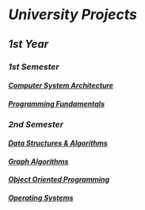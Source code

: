 # ***University Projects***

##	***1st Year***
	
###		***1st Semester***
####			***[Computer System Architecture](https://github.com/raduv7/university_projects/tree/main/year_1/semester_1/computer_system_architecture)***
####    		***[Programming Fundamentals](https://github.com/raduv7/university_projects/tree/main/year_1/semester_1/fundamentals_of_programming)***
		
###		***2nd Semester***
####			***[Data Structures & Algorithms](https://github.com/raduv7/university_projects/tree/main/year_1/semester_2/data_structures_and_algorithms)***
####			***[Graph Algorithms](https://github.com/raduv7/university_projects/tree/main/year_1/semester_2/graph_algorithms)***
####			***[Object Oriented Programming](https://github.com/raduv7/university_projects/tree/main/year_1/semester_2/object_oriented_programming)***
####			***[Operating Systems](https://github.com/raduv7/university_projects/tree/main/year_1/semester_2/operating_systems)***
		
	
			

